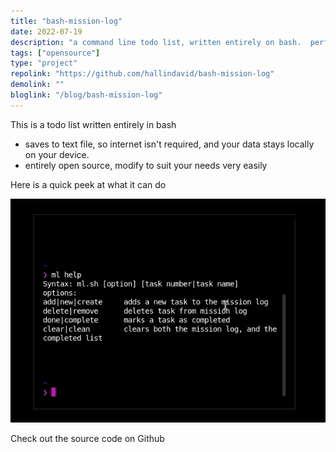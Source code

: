 ```yaml
---
title: "bash-mission-log"
date: 2022-07-19
description: "a command line todo list, written entirely on bash.  perfect for privacy."
tags: ["opensource"]
type: "project"
repolink: "https://github.com/hallindavid/bash-mission-log"
demolink: ""
bloglink: "/blog/bash-mission-log"
---
```


This is a todo list written entirely in bash

- saves to text file, so internet isn't required, and your data stays locally on your device.
- entirely open source, modify to suit your needs very easily

Here is a quick peek at what it can do

<img src="https://github.com/hallindavid/bash-mission-log/blob/main/preview.gif?raw=true" />


Check out the source code on Github